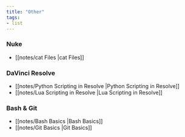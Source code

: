 ```yaml
---
title: "Other"
tags:
- list
---
```


### Nuke
- [[notes/cat Files |cat Files]]

### DaVinci Resolve
- [[notes/Python Scripting in Resolve |Python Scripting in Resolve]]
- [[notes/Lua Scripting in Resolve |Lua Scripting in Resolve]]

### Bash & Git
- [[notes/Bash Basics |Bash Basics]]
- [[notes/Git Basics |Git Basics]]
 
